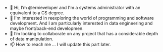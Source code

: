 - 👋 Hi, I’m @ernieveloper and I'm a systems administrator with an equivalent to a CS degree. 
- 👀 I'm interested in reexploring the world of programming and software development. And I am particularly interested in data engineering and maybe front/back-end developmen.
- 💞️ I’m looking to collaborate on any project that has a considerable depth of data manipulation.
- 📫 How to reach me ... I will update this part later.

<!---
ernieveloper/ernieveloper is a ✨ special ✨ repository because its `README.md` (this file) appears on your GitHub profile.
You can click the Preview link to take a look at your changes.
--->
